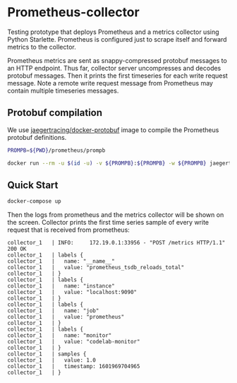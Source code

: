 # Prometheus-collector

Testing prototype that deploys Prometheus and a metrics collector using Python Starlette. Prometheus is configured just to scrape itself and forward metrics to the collector. 

Prometheus metrics are sent as snappy-compressed protobuf messages to an HTTP endpoint. Thus far, collector server uncompresses and decodes protobuf messages. Then it prints the first timeseries for each write request message. Note a remote write request message from Prometheus may contain multiple timeseries messages.

## Protobuf compilation

We use [jaegertracing/docker-protobuf](https://github.com/jaegertracing/docker-protobuf)  image to compile the Prometheus protobuf definitions.

```bash
PROMPB=${PWD}/prometheus/prompb

docker run --rm -u $(id -u) -v ${PROMPB}:${PROMPB} -w ${PROMPB} jaegertracing/protobuf:latest --proto_path=${PROMPB} --python_out=${PROMPB} -I/usr/include/github.com/gogo/protobuf ${PROMPB}/*.proto
```

## Quick Start
```bash
docker-compose up
```

Then the logs from prometheus and the metrics collector will be shown on the screen. Collector prints the first time series sample of every write request that is received from prometheus:

```
collector_1   | INFO:     172.19.0.1:33956 - "POST /metrics HTTP/1.1" 200 OK
collector_1   | labels {
collector_1   |   name: "__name__"
collector_1   |   value: "prometheus_tsdb_reloads_total"
collector_1   | }
collector_1   | labels {
collector_1   |   name: "instance"
collector_1   |   value: "localhost:9090"
collector_1   | }
collector_1   | labels {
collector_1   |   name: "job"
collector_1   |   value: "prometheus"
collector_1   | }
collector_1   | labels {
collector_1   |   name: "monitor"
collector_1   |   value: "codelab-monitor"
collector_1   | }
collector_1   | samples {
collector_1   |   value: 1.0
collector_1   |   timestamp: 1601969704965
collector_1   | }
```
